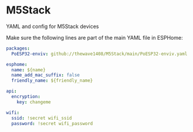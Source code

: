 # M5Stack
YAML and config for M5Stack devices


Make sure the following lines are part of the main YAML file in ESPHome:

```yaml
packages:
  PoESP32-enviv: github://thewave1408/M5Stack/main/PoESP32-enviv.yaml

esphome:
  name: ${name}
  name_add_mac_suffix: false
  friendly_name: ${friendly_name}

api:
  encryption:
    key: changeme

wifi:
  ssid: !secret wifi_ssid
  password: !secret wifi_password

```
